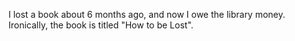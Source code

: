 I lost a book about 6 months ago, and now I owe the library money.
Ironically, the book is titled "How to be Lost".

